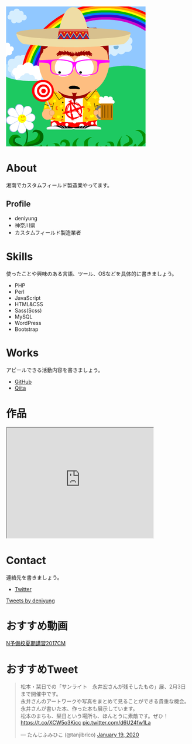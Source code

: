 ![プロフィール画像](southpark_381.png)

# About
湘南でカスタムフィールド製造業やってます。

## Profile
- deniyung
- 神奈川県
- カスタムフィールド製造業者

# Skills
使ったことや興味のある言語、ツール、OSなどを具体的に書きましょう。
- PHP
- Perl
- JavaScript
- HTML&CSS
- Sass(Scss)
- MySQL
- WordPress
- Bootstrap

# Works
アピールできる活動内容を書きましょう。
- [GitHub](https://github.com/deniyung/)
- [Qiita](https://qiita.com/deniyung)

# 作品
<iframe src="https://www.openprocessing.org/sketch/825163/embed/" width="400" height="300"></iframe>

# Contact
連絡先を書きましょう。
- [Twitter](https://twitter.com/deniyung)

<a class="twitter-timeline" data-width="488" data-height="640" data-theme="light" href="https://twitter.com/deniyung?ref_src=twsrc%5Etfw">Tweets by deniyung</a> <script async src="https://platform.twitter.com/widgets.js" charset="utf-8"></script>

# おすすめ動画
<script type="application/javascript" src="https://embed.nicovideo.jp/watch/1500362884/script?w=640&h=360"></script><noscript><a href="https://www.nicovideo.jp/watch/1500362884">N予備校夏期講習2017CM</a></noscript>

# おすすめTweet
<blockquote class="twitter-tweet"><p lang="ja" dir="ltr">松本・栞日での「サンライト　永井宏さんが残そしたもの」展、2月3日まで開催中です。<br>永井さんのアートワークや写真をまとめて見ることができる貴重な機会。永井さんが書いた本、作った本も展示しています。<br>松本のまちも、栞日という場所も、ほんとうに素敵です。ぜひ！<a href="https://t.co/XCW5o3Kicc">https://t.co/XCW5o3Kicc</a> <a href="https://t.co/d6U24fw1La">pic.twitter.com/d6U24fw1La</a></p>&mdash; たんじふみひこ (@tanjibrico) <a href="https://twitter.com/tanjibrico/status/1218799125719699458?ref_src=twsrc%5Etfw">January 19, 2020</a></blockquote> <script async src="https://platform.twitter.com/widgets.js" charset="utf-8"></script>
